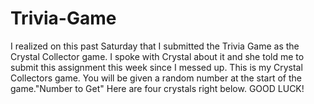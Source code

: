 # Trivia-Game
I realized on this past Saturday that I submitted the Trivia Game as the Crystal Collector game. I spoke with Crystal about it and she told me to submit this assignment this week since I messed up.
This is my Crystal Collectors game.
You will be given a random number at the start of the game."Number to Get"
Here are four crystals right below. GOOD LUCK!